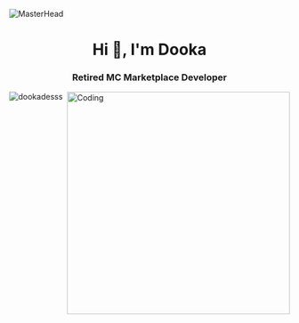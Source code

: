 ![MasterHead](https://media.discordapp.net/attachments/970211181958660127/1011036584436564009/git_banner.png?width=1331&height=393)
<h1 align="center">Hi 👋, I'm Dooka</h1>
<h3 align="center">Retired MC Marketplace Developer</h3>
<img align="right" alt="Coding" width="400" src="https://media.discordapp.net/attachments/970211181958660127/1011042702663626792/Untitled_1.png?width=693&height=553">

<p align="left"> <img src="https://komarev.com/ghpvc/?username=dookadesss&label=Profile%20views&color=0e75b6&style=flat" alt="dookadesss" /> </p>







